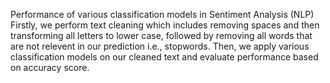 Performance of various classification models in Sentiment Analysis (NLP)
Firstly, we perform text cleaning which includes removing spaces and then transforming all letters to lower case, followed by removing all words that are not relevent in our prediction i.e., stopwords.
Then, we apply various classification models on our cleaned text and evaluate performance based on accuracy score.

